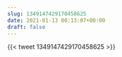 ```yaml
---
slug: 1349147429170458625
date: 2021-01-13 00:13:07+00:00
draft: false
---
```


{{< tweet 1349147429170458625 >}}
